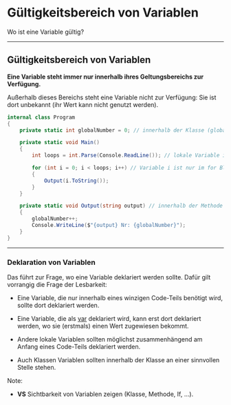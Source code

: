 # Gültigkeitsbereich von Variablen

Wo ist eine Variable gültig?

---

<!-- .slide: class="left" -->
## Gültigkeitsbereich von Variablen

**Eine Variable steht immer nur innerhalb ihres Geltungsbereichs zur Verfügung.**

Außerhalb dieses Bereichs steht eine Variable nicht zur Verfügung: Sie ist dort unbekannt (ihr Wert kann nicht genutzt werden).

```csharp
internal class Program
{
    private static int globalNumber = 0; // innerhalb der Klasse (globale Variable)

    private static void Main()
    {
        int loops = int.Parse(Console.ReadLine()); // lokale Variable innerhalb der Methode.

        for (int i = 0; i < loops; i++) // Variable i ist nur im for Block gültig
        {
            Output(i.ToString());
        }
    }

    private static void Output(string output) // innerhalb der Methode
    {
        globalNumber++;
        Console.WriteLine($"{output} Nr: {globalNumber}");
    }
}
```

---

<!-- .slide: class="left" -->
### Deklaration von Variablen

Das führt zur Frage, wo eine Variable deklariert werden sollte. Dafür gilt vorrangig die Frage der Lesbarkeit:

* Eine Variable, die nur innerhalb eines winzigen Code-Teils benötigt wird, sollte dort deklariert werden.

* Eine Variable, die als [var](https://docs.microsoft.com/de-de/dotnet/csharp/language-reference/keywords/var) deklariert wird, kann erst dort deklariert werden, wo sie (erstmals) einen Wert zugewiesen bekommt.

* Andere lokale Variablen sollten möglichst zusammenhängend am Anfang eines Code-Teils deklariert werden.

* Auch Klassen Variablen sollten innerhalb der Klasse an einer sinnvollen Stelle stehen.

Note:
* **VS** Sichtbarkeit von Variablen zeigen (Klasse, Methode, If, ...).